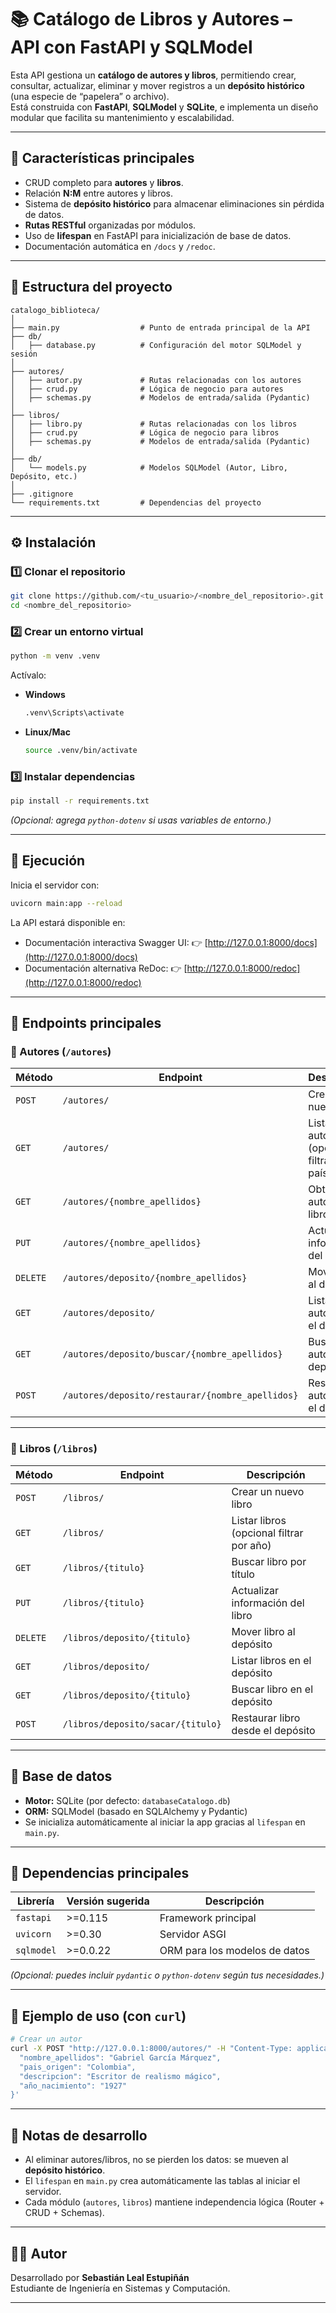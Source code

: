 # 📚 Catálogo de Libros y Autores – API con FastAPI y SQLModel

Esta API gestiona un **catálogo de autores y libros**, permitiendo crear, consultar, actualizar, eliminar y mover registros a un **depósito histórico** (una especie de “papelera” o archivo).  
Está construida con **FastAPI**, **SQLModel** y **SQLite**, e implementa un diseño modular que facilita su mantenimiento y escalabilidad.

---

## 🚀 Características principales

- CRUD completo para **autores** y **libros**.  
- Relación **N:M** entre autores y libros.  
- Sistema de **depósito histórico** para almacenar eliminaciones sin pérdida de datos.  
- **Rutas RESTful** organizadas por módulos.  
- Uso de **lifespan** en FastAPI para inicialización de base de datos.  
- Documentación automática en `/docs` y `/redoc`.

---

## 🧱 Estructura del proyecto

```
catalogo_biblioteca/
│
├── main.py                  # Punto de entrada principal de la API
├── db/
│   ├── database.py          # Configuración del motor SQLModel y sesión
│
├── autores/
│   ├── autor.py             # Rutas relacionadas con los autores
│   ├── crud.py              # Lógica de negocio para autores
│   ├── schemas.py           # Modelos de entrada/salida (Pydantic)
│
├── libros/
│   ├── libro.py             # Rutas relacionadas con los libros
│   ├── crud.py              # Lógica de negocio para libros
│   ├── schemas.py           # Modelos de entrada/salida (Pydantic)
│
├── db/
│   └── models.py            # Modelos SQLModel (Autor, Libro, Depósito, etc.)
│
├── .gitignore
└── requirements.txt         # Dependencias del proyecto
```

---

## ⚙️ Instalación

### 1️⃣ Clonar el repositorio

```bash
git clone https://github.com/<tu_usuario>/<nombre_del_repositorio>.git
cd <nombre_del_repositorio>
```

### 2️⃣ Crear un entorno virtual

```bash
python -m venv .venv
```

Actívalo:

- **Windows**
  ```bash
  .venv\Scripts\activate
  ```
- **Linux/Mac**
  ```bash
  source .venv/bin/activate
  ```

### 3️⃣ Instalar dependencias

```bash
pip install -r requirements.txt
```

*(Opcional: agrega `python-dotenv` si usas variables de entorno.)*

---

## 🧩 Ejecución

Inicia el servidor con:

```bash
uvicorn main:app --reload
```

La API estará disponible en:
- Documentación interactiva Swagger UI: 👉 [http://127.0.0.1:8000/docs](http://127.0.0.1:8000/docs)
- Documentación alternativa ReDoc: 👉 [http://127.0.0.1:8000/redoc](http://127.0.0.1:8000/redoc)

---

## 🧠 Endpoints principales

### 📘 Autores (`/autores`)

| Método | Endpoint | Descripción |
|---------|-----------|-------------|
| `POST` | `/autores/` | Crear un nuevo autor |
| `GET` | `/autores/` | Listar autores (opcional filtrar por país) |
| `GET` | `/autores/{nombre_apellidos}` | Obtener autor y sus libros |
| `PUT` | `/autores/{nombre_apellidos}` | Actualizar información del autor |
| `DELETE` | `/autores/deposito/{nombre_apellidos}` | Mover autor al depósito |
| `GET` | `/autores/deposito/` | Listar autores en el depósito |
| `GET` | `/autores/deposito/buscar/{nombre_apellidos}` | Buscar autor en el depósito |
| `POST` | `/autores/deposito/restaurar/{nombre_apellidos}` | Restaurar autor desde el depósito |

---

### 📗 Libros (`/libros`)

| Método | Endpoint | Descripción |
|---------|-----------|-------------|
| `POST` | `/libros/` | Crear un nuevo libro |
| `GET` | `/libros/` | Listar libros (opcional filtrar por año) |
| `GET` | `/libros/{titulo}` | Buscar libro por título |
| `PUT` | `/libros/{titulo}` | Actualizar información del libro |
| `DELETE` | `/libros/deposito/{titulo}` | Mover libro al depósito |
| `GET` | `/libros/deposito/` | Listar libros en el depósito |
| `GET` | `/libros/deposito/{titulo}` | Buscar libro en el depósito |
| `POST` | `/libros/deposito/sacar/{titulo}` | Restaurar libro desde el depósito |

---

## 🧮 Base de datos

- **Motor:** SQLite (por defecto: `databaseCatalogo.db`)
- **ORM:** SQLModel (basado en SQLAlchemy y Pydantic)
- Se inicializa automáticamente al iniciar la app gracias al `lifespan` en `main.py`.

---

## 🧰 Dependencias principales

| Librería | Versión sugerida | Descripción |
|-----------|------------------|-------------|
| `fastapi` | >=0.115 | Framework principal |
| `uvicorn` | >=0.30 | Servidor ASGI |
| `sqlmodel` | >=0.0.22 | ORM para los modelos de datos |

*(Opcional: puedes incluir `pydantic` o `python-dotenv` según tus necesidades.)*

---

## 🧪 Ejemplo de uso (con `curl`)

```bash
# Crear un autor
curl -X POST "http://127.0.0.1:8000/autores/" -H "Content-Type: application/json" -d '{
  "nombre_apellidos": "Gabriel García Márquez",
  "pais_origen": "Colombia",
  "descripcion": "Escritor de realismo mágico",
  "año_nacimiento": "1927"
}'
```

---

## 🧤 Notas de desarrollo

- Al eliminar autores/libros, no se pierden los datos: se mueven al **depósito histórico**.
- El `lifespan` en `main.py` crea automáticamente las tablas al iniciar el servidor.
- Cada módulo (`autores`, `libros`) mantiene independencia lógica (Router + CRUD + Schemas).

---

## 👨‍💻 Autor

Desarrollado por **Sebastián Leal Estupiñán**  
Estudiante de Ingeniería en Sistemas y Computación.

---

